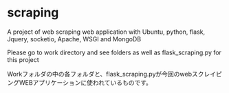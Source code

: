 # scraping
A project of web scraping web application with Ubuntu, python, flask, Jquery, socketio, Apache, WSGI and MongoDB

Please go to work directory and see folders as well as flask_scraping.py for this project

Workフォルダの中の各フォルダと、flask_scraping.pyが今回のwebスクレイピングWEBアプリケーションに使われているものです。
